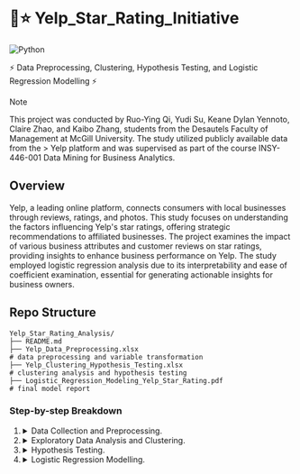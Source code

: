 # 📝⭐  Yelp_Star_Rating_Initiative
![Python](https://img.shields.io/badge/Python-3.x-blue?logo=python&logoColor=white)

⚡ Data Preprocessing, Clustering, Hypothesis Testing, and Logistic Regression Modelling ⚡

> [!NOTE]
> This project was conducted by Ruo-Ying Qi, Yudi Su, Keane Dylan Yennoto, Claire Zhao, and Kaibo Zhang, students from the Desautels Faculty of Management at McGill University. The study utilized publicly available data from the > Yelp platform and was supervised as part of the course INSY-446-001 Data Mining for Business Analytics.

## Overview
Yelp, a leading online platform, connects consumers with local businesses through reviews, ratings, and photos. This study focuses on understanding the factors influencing Yelp's star ratings, offering strategic recommendations to affiliated businesses. The project examines the impact of various business attributes and customer reviews on star ratings, providing insights to enhance business performance on Yelp. The study employed logistic regression analysis due to its interpretability and ease of coefficient examination, essential for generating actionable insights for business owners.

## Repo Structure
```
Yelp_Star_Rating_Analysis/
├── README.md
├── Yelp_Data_Preprocessing.xlsx                                          # data preprocessing and variable transformation
├── Yelp_Clustering_Hypothesis_Testing.xlsx                               # clustering analysis and hypothesis testing
├── Logistic_Regression_Modeling_Yelp_Star_Rating.pdf                     # final model report
```
### Step-by-step Breakdown

1. <details>
    <summary>Data Collection and Preprocessing.</summary>

    - The data utilized for this analysis comes from Yelp's public dataset, consisting of five distinct files capturing business information, reviews, and geographical data. Key preprocessing steps included:
        - Grouping businesses by continent using longitude and latitude coordinates to simplify the analysis.
        - Dropping rows with missing values in crucial columns, such as coordinates.
        - Transforming textual data from reviews into numerical metrics using the `TextBlob` package, focusing on sentiment polarity and subjectivity scores.

    **NOTE:** Data cleaning steps ensured the integrity and reliability of the dataset used for further analysis.

   </details>

2. <details>
    <summary>Exploratory Data Analysis and Clustering.</summary>

    - Initial exploratory data analysis helped to understand the distribution and characteristics of the dataset. The project employed k-means clustering with k=2 to identify potential regional differences across continents, resulting in no significant disparities between clusters.
    
    - The clustering analysis supported dividing star ratings into binary categories, setting a threshold at 4 to classify businesses as "positive."

   </details>

3. <details>
    <summary>Hypothesis Testing.</summary>

    - To validate our clustering results and other initial findings, several hypothesis tests were performed, including:
      - A chi-squared test to assess the distribution of businesses across continents, concluding no significant regional impact.
      
    Detailed testing rationales and outcomes are documented in the report.
   </details>

4. <details>
    <summary>Logistic Regression Modelling.</summary>

    - A logistic regression model was selected for its interpretability, focusing on predicting whether a business would achieve a rating of 4 or above. Key steps included:
      - Data scaling and standardization to prepare the inputs for modeling.
      - Addressing convergence issues by removing nearly unitary variables and refining predictor selections.

      **Final Model Equation:**
      ```
      logit(Probability of Positive Rating) = β0 + β1*Sentiment + β2*Check-ins + β3*ValetParking + ...
      ```
      - The model's results underscored sentiment scores as a primary driver of positive ratings, while features like valet parking had unexpected negative influences.

   </details>

